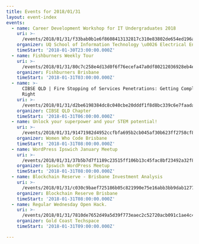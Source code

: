 ```yaml
---
title: Events for 2018/01/31
layout: event-index
events:
  - name: Career Development Workshop for IT Undergraduates 2018
    uri: >-
      /events/2018/01/31/f33bab0b1e6f8608413132817c310e83802de654ed196a2b15b327501cd29650
    organizer: UQ School of Information Technology \u0026 Electrical Engineering
    timeStart: '2018-01-30T23:00:00.000Z'
  - name: Fishburners Weekly Tour
    uri: >-
      /events/2018/01/31/80c7c258e4d13d0f6f76ecefa47a0df80212036928eb4e252ff9b26c39fcfc97
    organizer: Fishburners Brisbane
    timeStart: '2018-01-31T03:00:00.000Z'
  - name: >-
      CIBSE QLD | Fire Stopping of Services Penetrations: Getting Compliance
      Right
    uri: >-
      /events/2018/01/31/d2be6198384dc8c040cbe20dddf1f8d8bc339c6e7faadae34c6f7c9524c3e53f
    organizer: CIBSE QLD Chapter
    timeStart: '2018-01-31T06:00:00.000Z'
  - name: Unlock your superpower and your STEM potential!
    uri: >-
      /events/2018/01/31/91471982d4952ccfbfa695b2cb045af30b623ff2758cf8c38e64fbf9b8b14363
    organizer: Women Who Code Brisbane
    timeStart: '2018-01-31T08:00:00.000Z'
  - name: WordPress Ipswich January Meetup
    uri: >-
      /events/2018/01/31/37b5b7d7f1189c23515ff106b13c45fac8bf23492a32f8d44896645974ecb193
    organizer: Ipswich WordPress Meetup
    timeStart: '2018-01-31T08:00:00.000Z'
  - name: Blockchain Reserve - Brisbane Investment Analysis
    uri: >-
      /events/2018/01/31/c030c9baef725186b05c821990e75e16abb3bb9dab127798a32d2fa204387f6e
    organizer: Blockchain Reserve Brisbane
    timeStart: '2018-01-31T08:00:00.000Z'
  - name: Regular Wednesday Open Hack.
    uri: >-
      /events/2018/01/31/7810de7652d49a5d39f773eaec2c52720acb091c1ae4c4fd4a6a74555e34dcf6
    organizer: Gold Coast Techspace
    timeStart: '2018-01-31T09:00:00.000Z'

---
```

